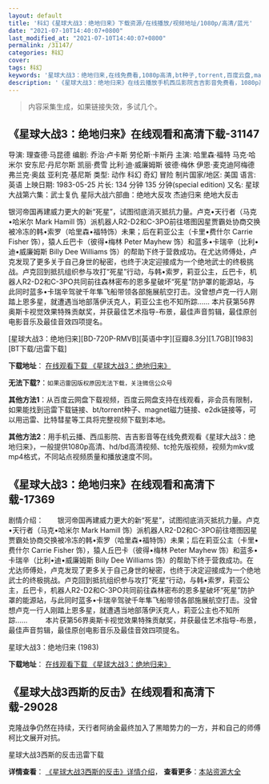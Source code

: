 ```yaml
---
layout: default
title: '科幻《星球大战3：绝地归来》下载资源/在线播放/视频地址/1080p/高清/蓝光'
date: "2021-07-10T14:40:07+0800"
last_modified_at: "2021-07-10T14:40:07+0800"
permalink: /31147/
categories: 科幻
cover:
tags: 科幻
keywords: '星球大战3：绝地归来,在线免费看,1080p高清,bt种子,torrent,百度云盘,magnet,磁力链,迅雷下载资源'
description: '《星球大战3：绝地归来》在线云播放手机西瓜影院吉吉影音免费看，1080p高清bd/hd未删减完整版和tc抢先枪版，mkv/mp4格式，附带bt/torrent种子、magnet/磁力链、百度云盘、网盘资源迅雷下载链接'
---
```


>内容采集生成，如果链接失效，多试几个。


## 《星球大战3：绝地归来》在线观看和高清下载-31147

导演: 理查德·马昆德 编剧: 乔治·卢卡斯 劳伦斯·卡斯丹 主演: 哈里森·福特 马克·哈米尔 安东尼·丹尼尔斯 凯丽·费雪 比利·迪·威廉姆斯 彼德·梅休 伊恩·麦克迪阿梅德 弗兰克·奥兹 亚利克·基尼斯 类型: 动作 科幻 奇幻 冒险 制片国家/地区: 美国 语言: 英语 上映日期: 1983-05-25 片长: 134 分钟 135 分钟(special edition) 又名: 星球大战第六集：武士复仇 星际大战六部曲：绝地大反攻 杰迪归来 绝地大反击

银河帝国再建威力更大的新“死星”，试图彻底消灭抵抗力量。卢克•天行者（马克•哈米尔 Mark Hamill 饰）派机器人R2-D2和C-3PO前往塔图因星贾霸处协商交换被冷冻的韩•索罗（哈里森•福特饰）未果；后在莉亚公主（卡里•费什尔 Carrie Fisher 饰），猿人丘巴卡（彼得•梅林 Peter Mayhew 饰）和蓝多•卡瑞辛（比利•迪•威廉姆斯 Billy Dee Williams 饰）的帮助下终于营救成功。在尤达师傅处，卢克发现了更多关于自己身世的秘密，也终于决定迎接成为一个绝地武士的终极挑战。卢克回到抵抗组织参与攻打“死星”行动，与韩•索罗，莉亚公主，丘巴卡，机器人R2-D2和C-3PO共同前往森林密布的恩多星破坏“死星”防护罩的能源站，与此同时蓝多•卡瑞辛驾驶千年隼飞船带领各部施展航空打击。没曾想卢克一行人刚踏上恩多星，就遭遇当地部落伊沃克人，莉亚公主也不知所踪…… 本片获第56界奥斯卡视觉效果特殊贡献奖，并获最佳艺术指导-布景，最佳声音剪辑，最佳原创电影音乐及最佳音效四项提名。


[星球大战3：绝地归来][BD-720P-RMVB][英语中字][豆瓣8.3分][1.7GB][1983][BT下载/迅雷下载]

**下载地址**： [在线观看下载 《星球大战3：绝地归来》](https://www.btdx8.com/torrent/star_wars_episode_vi_1983.html) 


**无法下载?**：`如果迅雷因版权原因无法下载，关注微信公众号 `

**其他方法1**：从百度云网盘下载视频，百度云网盘支持在线观看，非会员有限制，如果能找到迅雷下载链接、bt/torrent种子、magnet磁力链接、e2dk链接等，可以用迅雷、比特彗星等工具将完整视频下载到本地。

**其他方法2**：用手机云播、西瓜影院、吉吉影音等在线免费观看《星球大战3：绝地归来》，一般提供1080p高清、hd/bd高清视频、tc抢先版视频，视频为mkv或mp4格式，不同站点视频质量和播放速度不同。


## 《星球大战3：绝地归来》在线观看和高清下载-17369

剧情介绍：　　银河帝国再建威力更大的新“死星”，试图彻底消灭抵抗力量。卢克•天行者（马克•哈米尔 Mark Hamill 饰）派机器人R2-D2和C-3PO前往塔图因星贾霸处协商交换被冷冻的韩•索罗（哈里森•福特饰）未果；后在莉亚公主（卡里•费什尔 Carrie Fisher 饰），猿人丘巴卡（彼得•梅林 Peter Mayhew 饰）和蓝多•卡瑞辛（比利•迪•威廉姆斯 Billy Dee Williams 饰）的帮助下终于营救成功。在尤达师傅处，卢克发现了更多关于自己身世的秘密，也终于决定迎接成为一个绝地武士的终极挑战。卢克回到抵抗组织参与攻打“死星”行动，与韩•索罗，莉亚公主，丘巴卡，机器人R2-D2和C-3PO共同前往森林密布的恩多星破坏“死星”防护罩的能源站，与此同时蓝多•卡瑞辛驾驶千年隼飞船带领各部施展航空打击。没曾想卢克一行人刚踏上恩多星，就遭遇当地部落伊沃克人，莉亚公主也不知所踪……  　　本片获第56界奥斯卡视觉效果特殊贡献奖，并获最佳艺术指导-布景，最佳声音剪辑，最佳原创电影音乐及最佳音效四项提名。


星球大战3：绝地归来 (1983)

**下载地址**： [在线观看下载 《星球大战3：绝地归来》](https://www.btbtdy.me/btdy/dy3623.html) 


## 《星球大战3西斯的反击》在线观看和高清下载-29028

克隆战争仍然在持续，天行者阿纳金最终加入了黑暗势力的一方，并和自己的师傅柯比文展开对抗。


星球大战3西斯的反击迅雷下载

**详情查看**： [《星球大战3西斯的反击》详情介绍](/movie/29028/)， **查看更多**：[本站资源大全](/movie/t/all/)

